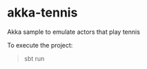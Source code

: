 # akka-tennis
Akka sample to emulate actors that play tennis

To execute the project: 

> sbt run



